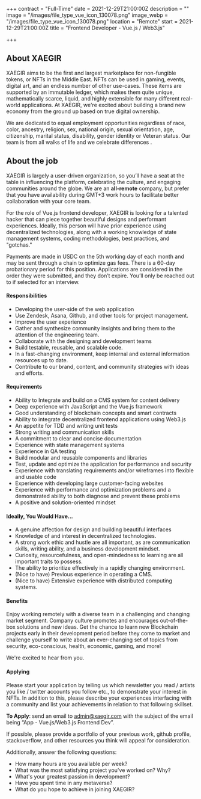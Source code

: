 +++
contract = "Full-Time"
date = 2021-12-29T21:00:00Z
description = ""
image = "/images/file_type_vue_icon_130078.png"
image_webp = "/images/file_type_vue_icon_130078.png"
location = "Remote"
start = 2021-12-29T21:00:00Z
title = "Frontend Developer - Vue.js / Web3.js"

+++
## About XAEGIR

XAEGIR aims to be the first and largest marketplace for non-fungible tokens, or NFTs in the Middle East. NFTs can be used in gaming, events, digital art, and an endless number of other use-cases. These items are supported by an immutable ledger, which makes them quite unique, mathematically scarce, liquid, and highly extensible for many different real-world applications. At XAEGIR, we're excited about building a brand new economy from the ground up based on true digital ownership.

We are dedicated to equal employment opportunities regardless of race, color, ancestry, religion, sex, national origin, sexual orientation, age, citizenship, marital status, disability, gender identity or Veteran status. Our team is from all walks of life and we celebrate differences .

## About the job

XAEGIR is largely a user-driven organization, so you’ll have a seat at the table in influencing the platform, celebrating the culture, and engaging communities around the globe. We are an **all-remote** company, but prefer that you have availability during GMT+3 work hours to facilitate better collaboration with your core team.

For the role of Vue.js frontend developer, XAEGIR is looking for a talented hacker that can piece together beautiful designs and performant experiences. Ideally, this person will have prior experience using decentralized technologies, along with a working knowledge of state management systems, coding methodologies, best practices, and "gotchas."  

Payments are made in USDC on the 5th working day of each month and may be sent through a chain to optimize gas fees. There is a 60-day probationary period for this position. Applications are considered in the order they were submitted, and they don’t expire. You’ll only be reached out to if selected for an interview.

#### Responsibilities

* Developing the user-side of the web application
* Use Zendesk, Asana, Github, and other tools for project management.
* Improve the user experience
* Gather and synthesize community insights and bring them to the attention of the engineering team.
* Collaborate with the designing and development teams
* Build testable, reusable, and scalable code.
* In a fast-changing environment, keep internal and external information resources up to date.
* Contribute to our brand, content, and community strategies with ideas and efforts.

#### Requirements

* Ability to Integrate and build on a CMS system for content delivery
* Deep experience with JavaScript and the Vue.js framework
* Good understanding of blockchain concepts and smart contracts
* Ability to integrate decentralized frontend applications using Web3.js
* An appetite for TDD and writing unit tests
* Strong writing and communication skills
* A commitment to clear and concise documentation
* Experience with state management systems
* Experience in QA testing
* Build modular and reusable components and libraries
* Test, update and optimize the application for performance and security
* Experience with translating requirements and/or wireframes into flexible and usable code
* Experience with developing large customer-facing websites
* Experience with performance and optimization problems and a demonstrated ability to both diagnose and prevent these problems
* A positive and solution-oriented mindset

#### Ideally, You Would Have...

* A genuine affection for design and building beautiful interfaces
* Knowledge of and interest in decentralized technologies.
* A strong work ethic and hustle are all important, as are communication skills, writing ability, and a business development mindset.
* Curiosity, resourcefulness, and open-mindedness to learning are all important traits to possess.
* The ability to prioritize effectively in a rapidly changing environment.
* (Nice to have) Previous experience in operating a CMS.
* (Nice to have) Extensive experience with distributed computing systems.

#### Benefits

Enjoy working remotely with a diverse team in a challenging and changing market segment. Company culture promotes and encourages out-of-the-box solutions and new ideas. Get the chance to learn new Blockchain projects early in their development period before they come to market and challenge yourself to write about an ever-changing set of topics from security, eco-conscious, health, economic, gaming, and more!

We're excited to hear from you.

#### Applying

Please start your application by telling us which newsletter you read / artists you like / twitter accounts you follow etc., to demonstrate your interest in NFTs. In addition to this, please describe your experiences interfacing with a community and list your achievements in relation to that following skillset.

**To Apply**: send an email to admin@xaegir.com with the subject of the email being “App - Vue.js/Web3.js Frontend Dev”.

If possible, please provide a portfolio of your previous work, github profile, stackoverflow, and other resources you think will appeal for consideration.

Additionally, answer the following questions:

* How many hours are you available per week?
* What was the most satisfying project you've worked on? Why?
* What's your greatest passion in development?
* Have you spent time in any metaverse?
* What do you hope to achieve in joining XAEGIR?